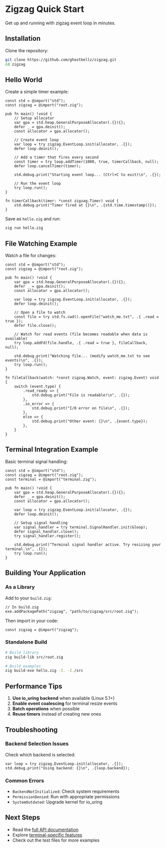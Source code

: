 # Zigzag Quick Start

Get up and running with zigzag event loop in minutes.

## Installation

Clone the repository:

```bash
git clone https://github.com/ghostkellz/zigzag.git
cd zigzag
```

## Hello World

Create a simple timer example:

```zig
const std = @import("std");
const zigzag = @import("root.zig");

pub fn main() !void {
    // Setup allocator
    var gpa = std.heap.GeneralPurposeAllocator(.{}){};
    defer _ = gpa.deinit();
    const allocator = gpa.allocator();

    // Create event loop
    var loop = try zigzag.EventLoop.init(allocator, .{});
    defer loop.deinit();

    // Add a timer that fires every second
    const timer = try loop.addTimer(1000, true, timerCallback, null);
    defer loop.cancelTimer(timer);

    std.debug.print("Starting event loop... (Ctrl+C to exit)\n", .{});

    // Run the event loop
    try loop.run();
}

fn timerCallback(timer: *const zigzag.Timer) void {
    std.debug.print("Timer fired at {}\n", .{std.time.timestamp()});
}
```

Save as `hello.zig` and run:

```bash
zig run hello.zig
```

## File Watching Example

Watch a file for changes:

```zig
const std = @import("std");
const zigzag = @import("root.zig");

pub fn main() !void {
    var gpa = std.heap.GeneralPurposeAllocator(.{}){};
    defer _ = gpa.deinit();
    const allocator = gpa.allocator();

    var loop = try zigzag.EventLoop.init(allocator, .{});
    defer loop.deinit();

    // Open a file to watch
    const file = try std.fs.cwd().openFile("watch_me.txt", .{ .read = true });
    defer file.close();

    // Watch for read events (file becomes readable when data is available)
    try loop.addFd(file.handle, .{ .read = true }, fileCallback, null);

    std.debug.print("Watching file... (modify watch_me.txt to see events)\n", .{});
    try loop.run();
}

fn fileCallback(watch: *const zigzag.Watch, event: zigzag.Event) void {
    switch (event.type) {
        .read_ready => {
            std.debug.print("File is readable!\n", .{});
        },
        .io_error => {
            std.debug.print("I/O error on file\n", .{});
        },
        else => {
            std.debug.print("Other event: {}\n", .{event.type});
        },
    }
}
```

## Terminal Integration Example

Basic terminal signal handling:

```zig
const std = @import("std");
const zigzag = @import("root.zig");
const terminal = @import("terminal.zig");

pub fn main() !void {
    var gpa = std.heap.GeneralPurposeAllocator(.{}){};
    defer _ = gpa.deinit();
    const allocator = gpa.allocator();

    var loop = try zigzag.EventLoop.init(allocator, .{});
    defer loop.deinit();

    // Setup signal handling
    var signal_handler = try terminal.SignalHandler.init(&loop);
    defer signal_handler.close();
    try signal_handler.register();

    std.debug.print("Terminal signal handler active. Try resizing your terminal.\n", .{});
    try loop.run();
}
```

## Building Your Application

### As a Library

Add to your `build.zig`:

```zig
// In build.zig
exe.addPackagePath("zigzag", "path/to/zigzag/src/root.zig");
```

Then import in your code:

```zig
const zigzag = @import("zigzag");
```

### Standalone Build

```bash
# Build library
zig build-lib src/root.zig

# Build examples
zig build-exe hello.zig -I. -I./src
```

## Performance Tips

1. **Use io_uring backend** when available (Linux 5.1+)
2. **Enable event coalescing** for terminal resize events
3. **Batch operations** when possible
4. **Reuse timers** instead of creating new ones

## Troubleshooting

### Backend Selection Issues

Check which backend is selected:

```zig
var loop = try zigzag.EventLoop.init(allocator, .{});
std.debug.print("Using backend: {}\n", .{loop.backend});
```

### Common Errors

- `BackendNotInitialized`: Check system requirements
- `PermissionDenied`: Run with appropriate permissions
- `SystemOutdated`: Upgrade kernel for io_uring

## Next Steps

- Read the [full API documentation](API.md)
- Explore [terminal-specific features](API.md#terminal-module)
- Check out the test files for more examples